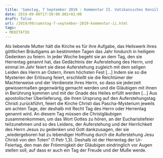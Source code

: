 ```yaml
---
title: 'Samstag, 7 September 2019 : Kommentar II. Vatikanisches Konzil'
date: 2019-09-06T17:50:00.001+02:00
draft: false
url: /2019/09/samstag-7-september-2019-kommentar-ii.html
tags: 
- MEDITATIO
---
```


Als liebende Mutter hält die Kirche es für ihre Aufgabe, das Heilswerk ihres göttlichen Bräutigams an bestimmten Tagen das Jahr hindurch in heiligem Gedenken zu feiern. In jeder Woche begeht sie an dem Tag, den sie Herrentag genannt hat, das Gedächtnis der Auferstehung des Herrn, und einmal im Jahr feiert sie diese Auferstehung zugleich mit dem seligen Leiden des Herrn an Ostern, ihrem höchsten Fest \[…\] Indem sie so die Mysterien der Erlösung feiert, erschließt sie die Reichtümer der Machterweise und der Verdienste ihres Herrn, so dass sie jederzeit gewissermaßen gegenwärtig gemacht werden und die Gläubigen mit ihnen in Berührung kommen und mit der Gnade des Heiles erfüllt werden \[…\] Aus apostolischer Überlieferung, die ihren Ursprung auf den Auferstehungstag Christi zurückführt, feiert die Kirche Christi das Pascha-Mysterium jeweils am achten Tage, der deshalb mit Recht Tag des Herrn oder Herrentag genannt wird. An diesem Tag müssen die Christgläubigen zusammenkommen, um das Wort Gottes zu hören, an der Eucharistiefeier teilzunehmen und so des Leidens, der Auferstehung und der Herrlichkeit des Herrn Jesus zu gedenken und Gott dankzusagen, der sie „wiedergeboren hat zu lebendiger Hoffnung durch die Auferstehung Jesu Christi von den Toten“ (1 Petr 1,3). Deshalb ist der Herrentag der Ur-Feiertag, den man der Frömmigkeit der Gläubigen eindringlich vor Augen stellen soll, auf dass er auch ein Tag der Freude und der Muße werde.